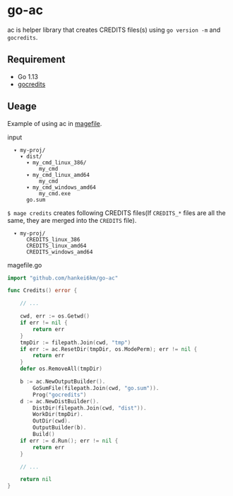 # go-ac

ac is helper library that creates CREDITS files(s) using `go version -m` and `gocredits`.

## Requirement

- Go 1.13
- [gocredits](https://github.com/Songmu/gocredits)

##  Ueage

Example of using ac in [magefile](https://github.com/magefile/mage).

input
```
  ▾ my-proj/
    ▾ dist/
      ▾ my_cmd_linux_386/
          my_cmd
      ▾ my_cmd_linux_amd64
          my_cmd
      ▾ my_cmd_windows_amd64
          my_cmd.exe
      go.sum
```

`$ mage credits` creates following CREDITS files(If `CREDITS_*` files are all the same, they are merged into the `CREDITS` file).
```
  ▾ my-proj/
      CREDITS_linux_386
      CREDITS_linux_amd64
      CREDITS_windows_amd64
```

magefile.go
```go
import "github.com/hankei6km/go-ac"

func Credits() error {

	// ...

	cwd, err := os.Getwd()
	if err != nil {
		return err
	}
	tmpDir := filepath.Join(cwd, "tmp")
	if err := ac.ResetDir(tmpDir, os.ModePerm); err != nil {
		return err
	}
	defer os.RemoveAll(tmpDir)

	b := ac.NewOutputBuilder().
		GoSumFile(filepath.Join(cwd, "go.sum")).
		Prog("gocredits")
	d := ac.NewDistBuilder().
		DistDir(filepath.Join(cwd, "dist")).
		WorkDir(tmpDir).
		OutDir(cwd).
		OutputBuilder(b).
		Build()
	if err := d.Run(); err != nil {
		return err
	}

	// ...

	return nil
}
```